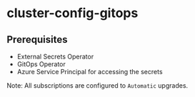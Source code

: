 # cluster-config-gitops


## Prerequisites
- External Secrets Operator
- GitOps Operator
- Azure Service Principal for accessing the secrets

Note: All subscriptions are configured to `Automatic` upgrades.